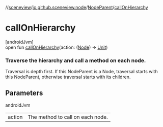 //[sceneview](../../../index.md)/[io.github.sceneview.node](../index.md)/[NodeParent](index.md)/[callOnHierarchy](call-on-hierarchy.md)

# callOnHierarchy

[androidJvm]\
open fun [callOnHierarchy](call-on-hierarchy.md)(action: ([Node](../-node/index.md)) -&gt; [Unit](https://kotlinlang.org/api/latest/jvm/stdlib/kotlin/-unit/index.html))

###  Traverse the hierarchy and call a method on each node.

Traversal is depth first. If this NodeParent is a Node, traversal starts with this NodeParent, otherwise traversal starts with its children.

## Parameters

androidJvm

| | |
|---|---|
| action | The method to call on each node. |
